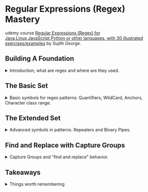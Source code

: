 <!--
// cSpell:ignore Sujith POSIX fooa fcdplb abcx
 -->

# Regular Expressions (Regex) Mastery

 
udemy course [Regular Expressions (Regex) for Java,Linux,JavaScript,Python or other languages, with 30 illustrated exercises/examples](https://www.udemy.com/course/regular-expressions-mastery/) by *Sujith George*. 


## Building A Foundation
<details>
<summary>
Introduction, what are regex and where are they used.
</summary>

>"Regular expressions are a way to search for patterns within data sets."

finding and extracting patterns from datasets, for cases where <kbd>CTRL + F</kbd> isn't enough.

regex isn't a programming language.

we can find regex in most (if not all) programming languages,and in linux command line.

> "A regular expression, regex or regexp is a sequence of characters that define a search pattern"

###  Use Cases For Regular Expressions

lets look at some common usecases for regular expressions

in the google sign up page, it requires us to create a password:
> "Use 8 or more characters with a mix of letters, numbers and characters"

our password is validated using regex. 


(this looks like email validation):
```regex
^\w+@[a-zA-Z_]+?\.[a-zA-Z]{2,3}$
```


even some text editors support regex, like notepad++.

here is a pattern that is used to find data from a csv.
```regex
.*Product(1|2).*N(J|Y),United\sStates
```

### Deep Dive - First Example

we allways start with an input file, a text file with strings on each line. we want our pattern to match some, but not all of them.

we want a pattern to match any string starting with "foo", with zero or more reptetion of the letter "a", and then "bar"

`*` - zero or more occurrences of the preceding token (character).

### A Generic Solution to Any Regex Problem

Steps to solve regex:
> - Understand the requirements
>   - what needs to be included
>   - what needs to be excluded
> - Identify patterns in the inclusion or exclusion list
> - Represent the patterns using regular expressions
> - use any regex engine to try the pattern

### Hands-on with Linux Grep Regex Engine and Java

all programming languages have a regex engine, but those engine are all different, however, almost all of them are POSIX compliant.

we start with linux `grep` command.

```sh
cd input_files
cat regex01.txt
grep 'fooa*bar' regex01.txt
```

```ps
Select-String -Path .\regex01.txt -Pattern "fooa*bar"
```

java example


```java
import java.io.BufferedReader;
import java.io.IOException;
import java.io.InputStreamReader;
import java.util.regex.Matcher;
import java.util.regex.Pattern;

public class Regex {

	public static void main(String args[]) {
		// The regex pattern
		final String REGEX_PATTERN = "fooa*bar";
		final String inputFileName = "regex01.txt";
		// Create a Pattern object
		Pattern r = Pattern.compile(REGEX_PATTERN);

		// Read the input file line by line
		try (BufferedReader bufferedReader = new BufferedReader(
				new InputStreamReader(Regex.class.getClassLoader().getResourceAsStream(inputFileName)))) {
			String line;
			while ((line = bufferedReader.readLine()) != null) {

				// Now create matcher object.
				Matcher m = r.matcher(line);

				// Apply the regex pattern to each line
				// If pattern matches, output the current line.
				if (m.find()) {
					System.out.println(line);
				}

			}
		} catch (IOException e) {
			e.printStackTrace();
		}

	}

}

```
### Quiz 1: Building a Foundation

> - what is the short name for regular expressions?
> - where is regex used?
> - what does the pattern "a*" stand for?


</details>

## The Basic Set
<details>
<summary>
Basic symbols for regex patterns: Quantifiers, WildCard, Anchors, Character class range.
</summary>

the Posix standard divides regex expression into a basic and extended sets.

### The Wildcard Symbol

in the file "regex02.txt", we want to match all the elements which start with "foo", and with "bar", and have a single letter between those two. so we use the `.` wild symbol to match everything. in matches any character (or white space).

`foo.bar`

```sh
Select-String -Path .\regex02.txt -Pattern "foo.bar"
```

### Wildcard Asterisk Combo

in the file "regex03.txt", we want to match all elements which start with "foo" and end with "bar", and between those words anything can exists, nothing, any letter or any letters which don't need to reapeat.

so we combine the wildcard symbol and the zero-or-more symbol. the combination of `.*` can match anything (and nothing), so it's very common to see.

```sh
Select-String -Path .\regex03.txt -Pattern "foo.*bar"
```

### Representing Whitespaces

in the file "regex04.txt", we want to match "foo", zero or more whitespaces, and then "bar". we can represent white spaces as either a space ` `, or with the special escape character `\s`, which can also match tabs (horizontal and vertical).

so we combine the whitespace symbol with the zero-or-more star quantifier `foo\s*bar`.

```sh
Select-String -Path .\regex04.txt -Pattern "foo\s*bar"
```
### Character Classes

in the file "regex05.txt" we want to select some characters, but not other. so we introduce the `[]` character class, which matches one of the elements inside it.

`[fcl]oo` will match either f,c,l, followed by "oo", this matches just a single character, it doesn't match all of them together or one following the other.

in file "regex06.txt", we match more symbols, but we see how it becomes hard to manage.
```sh
Select-String -Path .\regex05.txt -Pattern "[fcl]oo"
Select-String -Path .\regex06.txt -Pattern "[fcdplb]oo"
```
next, for file "regex07.txt", we don't want to match the "m" or h character, but we want to match any other characters. for this we use the `^` symbol inside the `[]` to match anything except the characters. this is the negation symbol,also called *caret* or *exponenet* symbol.

this also teaches us that in regex, there can be more than one solution.
```sh
Select-String -Path .\regex07.txt -Pattern "[^mh]oo"
```

### Character Classes With Ranges

If we have characters that follow on another alphabetically,we can use the range variation inside the character class `[a-f]` is like `[abcdef]`, the characters have to be in order. this is done with the ASCI values, so it's case sensitive (as all regex is).

```sh
Select-String -Path .\regex08.txt -Pattern "[j-m]oo"
```

we can combine ranges with regular characeter class. we simply add the individual letter before or after the range. `[a-cx]` is like `[abcx]`, so we can use the shorter range form, and add what's missing.

```sh
Select-String -Path .\regex09.txt -Pattern "[j-mz]oo"
```

as we said before, regex is case sensitive, so if we want to use upper case letters, we need to write them so as such, either individual characters or ranges.

```sh
Select-String -Path .\regex10.txt -Pattern "[j-mzJ-M]oo"
```

### Escaping With Backslash

example file "regex11.txt", they all have one or more "x", a single dot, and then one or more "y", so we want to match the dot somehow, even if we previously used it as a wildcard.

to use the dot character directly, we need to escape it from the normal usage as a wild card, this is done by preceding it with a backslash (this is called "escaping").

we can escape the following symbols: "^$*,[()\" 

```sh
Select-String -Path .\regex11.txt -Pattern "x+\.y+"
```

next, we want to match some symbols, but not others.
we don't need to escape the period wild card inside character class. if we had a hyphen `-`, we would need to escape it.

```sh
Select-String -Path .\regex12.txt -Pattern "x[.#:]y"
```

if we have a caret, we need to escape it, as it is used for negation.
```sh
Select-String -Path .\regex13.txt -Pattern "x[\^#:]y"
```

if we have a baskslash we wish to match, we have to escape it with a backslash as well `\\`. a literal backslash should always be escaped.
```sh
Select-String -Path .\regex14.txt -Pattern "x[\^#\\]y"
```
### Anchors

anchors control where the pattern appear in the entry, we can use the caret `^` to match the begining of the string.

```sh
Select-String -Path .\regex15.txt -Pattern "^foo"
```

the dollar symbol `$` matches the end of the string
```sh
Select-String -Path .\regex16.txt -Pattern "bar$"
```

if we want to match exactly on the entire entry (and not inside it), we can combine the anchors together.
```sh
Select-String -Path .\regex17.txt -Pattern "^foo$"
```
### Quiz 2: Regex: The Basic Set
> - match both "gray" and "grey".
> - match a two digits even number.
> - match a three digits that is divisible by 5.

</details>

## The Extended Set
<details>
<summary>
Advanced symbols in patterns. Repeaters and Binary Pipes.
</summary>

NOTE: we might need to pass the `-E` flag to the engine to specify we are using the extended regex set.

### Curly Braces Repeater

we start by first matching any three digits number, so we first use the character class range three times. we can instead use the **repeater**, the curly braces `{}` which takes a number, this is number of expected occurrences
```sh
Select-String -Path .\regex18.txt -Pattern "^[0-9][0-9][0-9]$"
Select-String -Path .\regex18.txt -Pattern "^[0-9]{3}$"
```

we can also specify a range of allowed repeats, this is done by providing the minimal and maximal number `{min,max}`. (both inclusive)
```sh
Select-String -Path .\regex19.txt -Pattern "^[a-z]{4-6}$"
```

we want to match a number of repetitions of a two character patters, so we use the parenthesis to group together a pattern into an entity, and use the curly braces with a minimal value and a comma, but without a maximal value, so we specify a minimal number of allowed repeats. `{min,}`.
```sh
Select-String -Path .\regex20.txt -Pattern "^(ha){4,}$"
```

~~we can also limit to a maximal number of repetitions, without a minimal value.~~
**this doesn't work in all engines!**

```sh
Select-String -Path .\regex21.txt -Pattern "^(ha){,2}$" # didn't work for me
```
### The Plus Repeater

we can match one-or-more occurrences of a pattern by using the plus `+` quantifier, which is like `a{1,}` (one or more "a") or `aa*` (a, followed by zero-or-more "a").
```sh
Select-String -Path .\regex22.txt -Pattern "^fooa+bar$" 
```

### The Question Mark Binary

we can also require zero-or-one occurrences, using the question mark symbol `?`. it's like `a{0,1}`.

```sh
Select-String -Path .\regex23.txt -Pattern "^https?://website$" 
```
### Making Choices With Pipe

if we want to match one pattern (which isn't a single character), we can use the pipe `|` operator to separate options. we put them inside parenthesis to specify this a single entity. we can also repeat this operator for more than one option.

```sh
Select-String -Path .\regex24.txt -Pattern "^(log|ply)wood$" 
Select-String -Path .\regex24.txt -Pattern "^(log|ply|red)wood$" 
```
### Quiz 3: Regex: The Extended Set
> - match "colour" and "color"
> - match "ascending" and "descending"
> - match one or more "a"


</details>

## Find and Replace with Capture Groups
<details>
<summary>
Capture Groups and "find and replace" behavior.
</summary>

not only detection, but also replacing parts.

steps:
1. what needs to be replaced, and with what?
2. represent the replacement parts with capture groups
3. use a substition string

### The Monitor Resolutions Problem

in example 25, we have text like "1280x720", which we want to transform into something such as "1280 pix by 720 pix", the regex pattern is `([0-9]+)x([0-9]+)`, the parentheses are a capture group. we can refer to those groups with syntax of forward slash and a number `\1` for the first group, `\2` for the second, etc. the zeroth group `\0` is the entire string.

in linux we will use `sed` as the command, with the format

`sed -r 's/pattern/replacement/g' inputfile`


```sh
sed -r 's/([0-9]+)x([0-9]+)/\1 pix by \2 pix/g' regex25.txt
```
```ps
(Get-Content -Path ./regex25.txt) -replace '^([0-9]+)x([0-9]+)','$1 pix by $2 pix'
```

the java code example uses the `matcher` class and then the `replace` methods.

### The First Name Last Name Problem

in the next example, we want to replace a name string into "<last_name>,<first_name>" pattern.

the pattern itself will be `([a-zA-Z]+)\s[a-zA-Z]+)`

```sh
sed -r 's/([a-zA-Z]+)\s([a-zA-Z]+)/\2,\1/g' regex26.txt
(Get-Content -Path .\regex26.txt) -replace '([a-zA-Z]+)\s([a-zA-Z]+)','$2, $1'
```

### The Clock Time Problem

next we want to match hours, transform "7:32" into "32 minutes past 7". we use the curly braces quantifier to capture one or two occurens of the pattern (the character class with the square brackets).

```sh
#linux
sed -r 's/([0-9]{1,2}):([0-9]{1,2})/\2 mins past \1/g' regex27.txt
#powershell
(Get-Content -Path .\regex27.txt) -replace '([0-9]{1,2}):([0-9]{1,2})','$2 mins past $1'
```

### The Phone Number Problem

in file "regex28.txt" there are phone number in the format "###.###.####", which we want to replace with "xxx.xxxx.####", only keep the last four digits.

the match pattern is `[0-9]{3}.[0-9]{3}.([0-9]{4})`, and the replacement string will be `xxx.xxx.\1`. we don't need to capture the starting numbers, as we replace them with x no matter what their original value was.

```sh
#linux
sed -r 's/[0-9]{3}.[0-9]{3}.([0-9]{4})/xxx.xxx.\1/g' regex28.txt
#powershell
(Get-Content -Path .\regex28.txt) -replace '[0-9]{3}.[0-9]{3}.([0-9]{4})','xxx.xxx.$1'
```

### The Date Problem
next, we want to replace a date format, "Jan 5th 1987" into "5-Jan-87". the match pattern will be `([a-zA-z]{3})\s([0-9]{1,2})[a-z]{2}\s[0-9]{2}([0-9]{2})` and the replacement will be `\2-\1-\3`.

we could also be more specific
`\(([0-9]{3}\)\.([0-9]{3})\.([0-9]{4})`
```sh
#linux
sed -r 's/([a-zA-z]{3})\s([0-9]{1,2})[a-z]{2}\s[0-9]{2}([0-9]{2})/\2-\1-\3/g' regex29.txt
#powershell
(Get-Content -Path .\regex29.txt) -replace '([a-zA-z]{3})\s([0-9]{1,2})[a-z]{2}\s[0-9]{2}([0-9]{2})','$2-$1-$3'
```

### Another Phone Number Problem

now we have a phone number in the format of `(###).###.####`, from which we want to remove the parentheses. this means we hav to escape them somehow. so the pattern will be `\(([0-9]{3})\)(.*)` and the substition `\1\2`

```sh
#linux
sed -r 's/\(([0-9]{3})\)(.*)/\1\2/g' regex30.txt
#powershell
(Get-Content -Path .\regex30.txt) -replace '\(([0-9]{3})\)(.*)','$1$2'
```

### Quiz 4: Regex: Find and Replace with Capture Groups

> - what is the symbol for matching a capture group in the replacement string?
> - match a state and zip code.
> - substitution order of the dollar sign.

### Challenges

Email challenge:
match an email

- valid mails
  - bob.123@gmail.com
  - alice-personal@yahoo.com
  - admin@cloud.guru
  - tom_bussiness@amazon.ca
- invalid address
  - george@yahoo.com
  - robert_at_gmail.com
  - steve austin@gmail.com


```sh
 Select-String -Path .\email_challenge.txt -Pattern "^[a-zA-Z_.0-9\-]+@[a-zA-Z]{2,}\.[a-zA-Z]{2,}$"
```
</details>

## Takeaways
<details>
<summary>
Things worth remembering
</summary>

in powershell
```ps
Select-String -Path C:\temp\*.log -Pattern "pat"
# <text> -match <pattern>
"abc" -match "[ab]"
# <text> -replace <pattern>,<substition>
"abc" -replace "[ab]", "d"
# from file
(Get-Content -Path .\udemy_regular_expressions_mastery\input_files\regex19.txt) -replace "^(l)(.*)",'Z$2'
```

email validation - `^\w+@[a-zA-Z_]+?\.[a-zA-Z]{2,3}$`

some symbols need to be escaped in different situations.
- inside character class (square brackets):
  - Escape the caret `^` negation symbol.
  - Escape the hyphen `-` range symbol.
  - Escape the backslash `\` escape character.
  - **no need** to escape the `.` wild card.
  - **no need** to escape the parenthese `(`,`)` capture group.
- the parenthese should be escaped, so they won't be confused with a capture group
- the dot wild card needs to be escaped outside a character class.

character class: negation caret, range hyphen

- special symbols
- quantifiers
- anchors
- character classes
- capture groups

</details>

